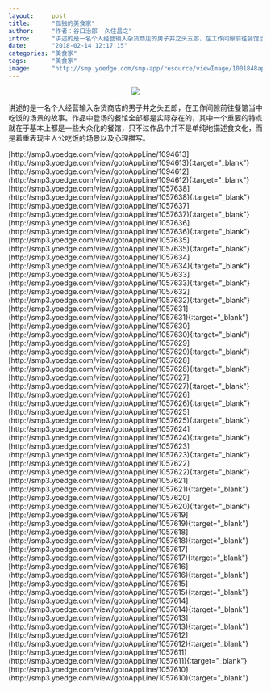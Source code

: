 ```yaml
---
layout:     post
title:      "孤独的美食家"
author:     "作者：谷口治郎  久住昌之"
intro:      "讲述的是一名个人经营输入杂货商店的男子井之头五郎，在工作间隙前往餐馆当中吃饭的场景的故事。作品中登场的餐馆全部都是实际存在的，其中一个重要的特点就在于基本上都是一些大众化的餐馆，只不过作品中并不是单纯地描述食文化，而是着重表现主人公吃饭的场景以及心理描写。"
date:       "2018-02-14 12:17:15"
categories: "美食家"
tags:       "美食家"
image:      "http://smp.yoedge.com/smp-app/resource/viewImage/1001848appline.png"
---
```

<div style="text-align: center">
<p><img src="http://smp.yoedge.com/smp-app/resource/viewImage/1001848appline.png"/></p>
</div>
<p class="post-meta">
<span>讲述的是一名个人经营输入杂货商店的男子井之头五郎，在工作间隙前往餐馆当中吃饭的场景的故事。作品中登场的餐馆全部都是实际存在的，其中一个重要的特点就在于基本上都是一些大众化的餐馆，只不过作品中并不是单纯地描述食文化，而是着重表现主人公吃饭的场景以及心理描写。</span>
</p>
[http://smp3.yoedge.com/view/gotoAppLine/1094613](http://smp3.yoedge.com/view/gotoAppLine/1094613){:target="_blank"}
[http://smp3.yoedge.com/view/gotoAppLine/1094612](http://smp3.yoedge.com/view/gotoAppLine/1094612){:target="_blank"}
[http://smp3.yoedge.com/view/gotoAppLine/1057638](http://smp3.yoedge.com/view/gotoAppLine/1057638){:target="_blank"}
[http://smp3.yoedge.com/view/gotoAppLine/1057637](http://smp3.yoedge.com/view/gotoAppLine/1057637){:target="_blank"}
[http://smp3.yoedge.com/view/gotoAppLine/1057636](http://smp3.yoedge.com/view/gotoAppLine/1057636){:target="_blank"}
[http://smp3.yoedge.com/view/gotoAppLine/1057635](http://smp3.yoedge.com/view/gotoAppLine/1057635){:target="_blank"}
[http://smp3.yoedge.com/view/gotoAppLine/1057634](http://smp3.yoedge.com/view/gotoAppLine/1057634){:target="_blank"}
[http://smp3.yoedge.com/view/gotoAppLine/1057633](http://smp3.yoedge.com/view/gotoAppLine/1057633){:target="_blank"}
[http://smp3.yoedge.com/view/gotoAppLine/1057632](http://smp3.yoedge.com/view/gotoAppLine/1057632){:target="_blank"}
[http://smp3.yoedge.com/view/gotoAppLine/1057631](http://smp3.yoedge.com/view/gotoAppLine/1057631){:target="_blank"}
[http://smp3.yoedge.com/view/gotoAppLine/1057630](http://smp3.yoedge.com/view/gotoAppLine/1057630){:target="_blank"}
[http://smp3.yoedge.com/view/gotoAppLine/1057629](http://smp3.yoedge.com/view/gotoAppLine/1057629){:target="_blank"}
[http://smp3.yoedge.com/view/gotoAppLine/1057628](http://smp3.yoedge.com/view/gotoAppLine/1057628){:target="_blank"}
[http://smp3.yoedge.com/view/gotoAppLine/1057627](http://smp3.yoedge.com/view/gotoAppLine/1057627){:target="_blank"}
[http://smp3.yoedge.com/view/gotoAppLine/1057626](http://smp3.yoedge.com/view/gotoAppLine/1057626){:target="_blank"}
[http://smp3.yoedge.com/view/gotoAppLine/1057625](http://smp3.yoedge.com/view/gotoAppLine/1057625){:target="_blank"}
[http://smp3.yoedge.com/view/gotoAppLine/1057624](http://smp3.yoedge.com/view/gotoAppLine/1057624){:target="_blank"}
[http://smp3.yoedge.com/view/gotoAppLine/1057623](http://smp3.yoedge.com/view/gotoAppLine/1057623){:target="_blank"}
[http://smp3.yoedge.com/view/gotoAppLine/1057622](http://smp3.yoedge.com/view/gotoAppLine/1057622){:target="_blank"}
[http://smp3.yoedge.com/view/gotoAppLine/1057621](http://smp3.yoedge.com/view/gotoAppLine/1057621){:target="_blank"}
[http://smp3.yoedge.com/view/gotoAppLine/1057620](http://smp3.yoedge.com/view/gotoAppLine/1057620){:target="_blank"}
[http://smp3.yoedge.com/view/gotoAppLine/1057619](http://smp3.yoedge.com/view/gotoAppLine/1057619){:target="_blank"}
[http://smp3.yoedge.com/view/gotoAppLine/1057618](http://smp3.yoedge.com/view/gotoAppLine/1057618){:target="_blank"}
[http://smp3.yoedge.com/view/gotoAppLine/1057617](http://smp3.yoedge.com/view/gotoAppLine/1057617){:target="_blank"}
[http://smp3.yoedge.com/view/gotoAppLine/1057616](http://smp3.yoedge.com/view/gotoAppLine/1057616){:target="_blank"}
[http://smp3.yoedge.com/view/gotoAppLine/1057615](http://smp3.yoedge.com/view/gotoAppLine/1057615){:target="_blank"}
[http://smp3.yoedge.com/view/gotoAppLine/1057614](http://smp3.yoedge.com/view/gotoAppLine/1057614){:target="_blank"}
[http://smp3.yoedge.com/view/gotoAppLine/1057613](http://smp3.yoedge.com/view/gotoAppLine/1057613){:target="_blank"}
[http://smp3.yoedge.com/view/gotoAppLine/1057612](http://smp3.yoedge.com/view/gotoAppLine/1057612){:target="_blank"}
[http://smp3.yoedge.com/view/gotoAppLine/1057611](http://smp3.yoedge.com/view/gotoAppLine/1057611){:target="_blank"}
[http://smp3.yoedge.com/view/gotoAppLine/1057610](http://smp3.yoedge.com/view/gotoAppLine/1057610){:target="_blank"}


